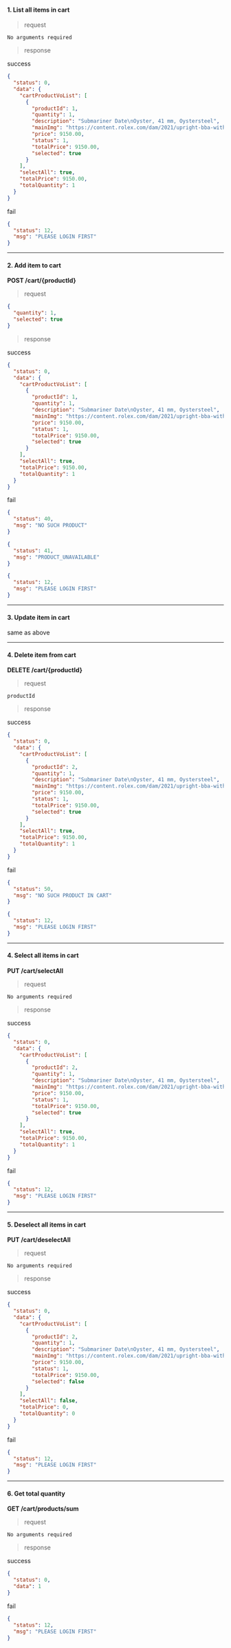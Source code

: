 #### 1. List all items in cart

>request

```text
No arguments required
```

> response

success

```json
{
  "status": 0,
  "data": {
    "cartProductVoList": [
      {
        "productId": 1,
        "quantity": 1,
        "description": "Submariner Date\nOyster, 41 mm, Oystersteel",
        "mainImg": "https://content.rolex.com/dam/2021/upright-bba-with-shadow/m126610ln-0001.png?imwidth=420",
        "price": 9150.00,
        "status": 1,
        "totalPrice": 9150.00,
        "selected": true
      }
    ],
    "selectAll": true,
    "totalPrice": 9150.00,
    "totalQuantity": 1
  }
}
```

fail

```json
{
  "status": 12,
  "msg": "PLEASE LOGIN FIRST"
}
```

----

#### 2. Add item to cart

**POST /cart/{productId}**

> request

```json
{
  "quantity": 1,
  "selected": true
}
```

> response

success

```json
{
  "status": 0,
  "data": {
    "cartProductVoList": [
      {
        "productId": 1,
        "quantity": 1,
        "description": "Submariner Date\nOyster, 41 mm, Oystersteel",
        "mainImg": "https://content.rolex.com/dam/2021/upright-bba-with-shadow/m126610ln-0001.png?imwidth=420",
        "price": 9150.00,
        "status": 1,
        "totalPrice": 9150.00,
        "selected": true
      }
    ],
    "selectAll": true,
    "totalPrice": 9150.00,
    "totalQuantity": 1
  }
}
```

fail

```json
{
  "status": 40,
  "msg": "NO SUCH PRODUCT"
}
```

```json
{
  "status": 41,
  "msg": "PRODUCT_UNAVAILABLE"
}
```

```json
{
  "status": 12,
  "msg": "PLEASE LOGIN FIRST"
}
```

----

#### 3. Update item in cart

same as above

----

#### 4. Delete item from cart

**DELETE /cart/{productId}**

> request

```text
productId
```

> response

success

```json
{
  "status": 0,
  "data": {
    "cartProductVoList": [
      {
        "productId": 2,
        "quantity": 1,
        "description": "Submariner Date\nOyster, 41 mm, Oystersteel",
        "mainImg": "https://content.rolex.com/dam/2021/upright-bba-with-shadow/m126610lv-0002.png?imwidth=390",
        "price": 9150.00,
        "status": 1,
        "totalPrice": 9150.00,
        "selected": true
      }
    ],
    "selectAll": true,
    "totalPrice": 9150.00,
    "totalQuantity": 1
  }
}
```

fail

```json
{
  "status": 50,
  "msg": "NO SUCH PRODUCT IN CART"
}
```

```json
{
  "status": 12,
  "msg": "PLEASE LOGIN FIRST"
}
```

----

#### 4. Select all items in cart

**PUT /cart/selectAll**

> request

```text
No arguments required
```

> response

success

```json
{
  "status": 0,
  "data": {
    "cartProductVoList": [
      {
        "productId": 2,
        "quantity": 1,
        "description": "Submariner Date\nOyster, 41 mm, Oystersteel",
        "mainImg": "https://content.rolex.com/dam/2021/upright-bba-with-shadow/m126610lv-0002.png?imwidth=390",
        "price": 9150.00,
        "status": 1,
        "totalPrice": 9150.00,
        "selected": true
      }
    ],
    "selectAll": true,
    "totalPrice": 9150.00,
    "totalQuantity": 1
  }
}
```

fail

```json
{
  "status": 12,
  "msg": "PLEASE LOGIN FIRST"
}
```

----

#### 5. Deselect all items in cart

**PUT /cart/deselectAll**

> request

```text
No arguments required
```

> response

success

```json
{
  "status": 0,
  "data": {
    "cartProductVoList": [
      {
        "productId": 2,
        "quantity": 1,
        "description": "Submariner Date\nOyster, 41 mm, Oystersteel",
        "mainImg": "https://content.rolex.com/dam/2021/upright-bba-with-shadow/m126610lv-0002.png?imwidth=390",
        "price": 9150.00,
        "status": 1,
        "totalPrice": 9150.00,
        "selected": false
      }
    ],
    "selectAll": false,
    "totalPrice": 0,
    "totalQuantity": 0
  }
}
```

fail

```json
{
  "status": 12,
  "msg": "PLEASE LOGIN FIRST"
}
```

----

#### 6. Get total quantity

**GET /cart/products/sum**

> request

```text
No arguments required
```

> response

success

```json
{
  "status": 0,
  "data": 1
}
```

fail

```json
{
  "status": 12,
  "msg": "PLEASE LOGIN FIRST"
}
```